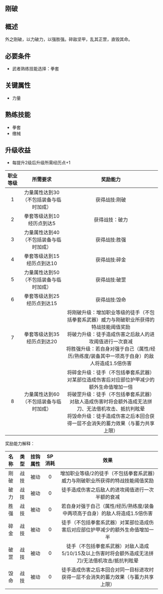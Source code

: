 ## 刚破

## 概述

外之刚破，以力破力，以强胜强。碎敌坚甲，乱其正罡，直毁其命。

## 必要条件

* 武者熟练技能选择：拳套

## 关键属性

* 力量

## 熟练技能

* 拳套
* 缴械

## 升级收益

* 每提升2级后升级所需经历点+1

职业等级|所需要求|奖励能力
:--:|:--:|:--:
1|力量属性达到30（不包括装备与临时加成）|获得战技:刚破
2|拳套等级达到10<br>经历点到达5|获得战技：破力
3|力量属性达到40（不包括装备与临时加成）|获得战技:胜强
4|拳套等级达到15<br>经历点到达10|获得战技:碎金
5|力量属性达到50（不包括装备与临时加成）|获得战技:破罡
6|拳套等级达到25<br>经历点到达15|获得战技:毁命
7|拳套等级达到35<br>经历点到达20|将刚破升级：增加职业等级的徒手（不包括拳套系武器）威力与刚破职业所获得的特战技能阈值奖励<br>将破力升级：徒手造成伤害之后敌人的进攻阈值进行一次衰减<br>将胜强升级：若自身对强于自己（属性/经历/熟练度/装备其中一项高于自身）的敌人将造成1.5倍伤害
8|力量属性达到60（不包括装备与临时加成）|将碎金升级：徒手（不包括拳套系武器）对某部位造成伤害后对应部位护甲减少的额外生命值增加一倍<br>将破罡升级：徒手（不包括拳套系武器）对敌人造成伤害时将会额外造成无法拼刀、无法借机攻击、抵抗判眩晕<br>将毁命升级：徒手造成伤害之后本回合获得一层不会消失的蓄力效果（与蓄力共享上限）

奖励能力解释：

名称|类型|挂钩属性|SP消耗|效果
:--:|:--:|:--:|:--:|:--:
刚破|战技|被动|0|增加职业等级/2的徒手（不包括拳套系武器）威力与刚破职业所获得的特战技能阈值奖励
破力|战技|被动|0|徒手造成伤害之后敌人的进攻阈值进行一次半额的衰减
胜强|战技|被动|0|若自身对强于自己（属性/经历/熟练度/装备中两项高于自身）的敌人将造成1.5倍伤害
碎金|战技|被动|0|徒手（不包括拳套系武器）对某部位造成伤害后对应部位护甲减少的额外生命值增加一半
破罡|战技|被动|0|徒手（不包括拳套系武器）对敌人造成5/10/15及以上伤害时将会额外造成无法拼刀/无法借机攻击/抵抗判眩晕
毁命|战技|被动|0|徒手造成伤害之后本回合对同一目标进攻时获得一层不会消失的蓄力效果（与蓄力共享上限）
